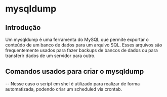 # mysqldump

## Introdução

Um mysqldump é uma ferramenta do MySQL que permite exportar o conteúdo de um banco de dados para um arquivo SQL. Esses arquivos são frequentemente usados para fazer backups de bancos de dados ou para transferir dados de um servidor para outro.

## Comandos usados para criar o mysqldump

-- 
Nesse caso o script em shel é utilizado para realizar de forma automatizada, podendo criar um scheduled via crontab.
